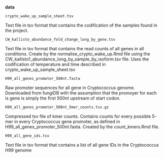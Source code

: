 **data**

    crypto_wake_up_sample_sheet.tsv

Text file in tsv format that contains the codification of the samples found in the project.
    
    CW_kallisto_abundance_fold_change_long_by_gene.tsv

Text file in tsv format that contains the read counts of all genes in all conditions. Create by the normalise_crypto_wake_up.Rmd file using the CW_kallisto1_abundance_long_by_sample_by_isoform.tsv file. Uses the codification of temperature and time described in crypto_wake_up_sample_sheet.tsv
    
    H99_all_genes_promoter_500nt.fasta
    
Raw promoter sequences for all gene in Cryptococcus genome. Downloaded from fungiDB with the assumption that the promoyer for each is gene is simply the first 500nt upstream of start codon.

    H99_all_genes_promoter_500nt_5mer_counts.tsv.gz

Compressed tsv file of kmer counts. Contains counts for every possible 5-mer in every Cryptococcus gene promoter, as defined in H99_all_genes_promoter_500nt.fasta. Created by the count_kmers.Rmd file.
    
    H99_all_gene_ids.tsv
    
Text file in tsv format that contains a list of all gene IDs in the Cryptococcus H99 genome
